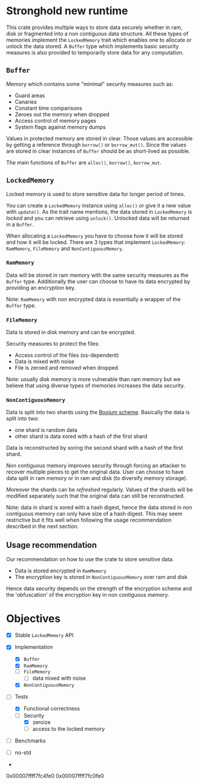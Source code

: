 # Stronghold new runtime 

This crate provides multiple ways to store data securely whether in ram, disk or fragmented into a non contiguous data structure.
All these types of memories implement the `LockedMemory` trait which enables one to allocate or unlock the data stored.
A `Buffer` type which implements basic security measures is also provided to temporarily store data for any computation.


## `Buffer`
Memory which contains some "minimal" security measures such as:
- Guard areas
- Canaries 
- Constant time comparisons
- Zeroes out the memory when dropped 
- Access control of memory pages
- System flags against memory dumps

Values in protected memory are stored in clear. Those values are accessible by getting a reference through `borrow()` or `borrow_mut()`.
Since the values are stored in clear instances of `Buffer` should be as short-lived as possible.

The main functions of `Buffer` are `alloc()`, `borrow()`, `borrow_mut`.

## `LockedMemory`
Locked memory is used to store sensitive data for longer period of times.

You can create a `LockedMemory` instance using `alloc()` or give it a new value with `update()`.
As the trait name mentions, the data stored in `LockedMemory` is _locked_ and you can retrieve using `unlock()`. Unlocked data will be returned in a `Buffer`.

When allocating a `LockedMemory` you have to choose how it will be stored and how it will be locked. 
There are 3 types that implement `LockedMemory`: `RamMemory`, `FileMemory` and `NonContiguousMemory`.

### `RamMemory`
Data will be stored in ram memory with the same security measures as the `Buffer` type.
Additionally the user can choose to have its data encrypted by providing an encryption key.

Note: `RamMemory` with non encrypted data is essentially a wrapper of the `Buffer` type.

### `FileMemory`
Data is stored in disk memory and can be encrypted.

Security measures to protect the files:
- Access control of the files (os-dependent)
- Data is mixed with noise 
- File is zeroed and removed when dropped

Note: usually disk memory is more vulnerable than ram memory but we believe that using diverse types of memories increases the data security.

### `NonContiguousMemory`
Data is split into two shards using the [Boojum scheme](https://spacetime.dev/encrypting-secrets-in-memory).
Basically the data is split into two:
- one shard is random data
- other shard is data xored with a hash of the first shard

Data is reconstructed by xoring the second shard with a hash of the first shard.

Non contiguous memory improves security through forcing an attacker to recover multiple pieces to get the original data.
User can choose to have data split in ram memory or in ram and disk (to diversify memory storage).

Moreover the shards can be _refreshed_ regularly. 
Values of the shards will be modified separately such that the original data can still be reconstructed.

Note: data in shard is xored with a hash digest, hence the data stored in non contiguous memory can only have size of a hash digest. This may seem restrictive but it fits well when following the usage recommendation described in the next section.

## Usage recommendation
Our recommendation on how to use the crate to store sensitive data.
- Data is stored encrypted in `RamMemory`
- The encryption key is stored in `NonContiguousMemory` over ram and disk

Hence data security depends on the strength of the encryption scheme and the 'obfuscation' of the encryption key in non contiguous memory.


# Objectives 
- [x] Stable `LockedMemory` API
- [x] Implementation 
  - [x] `Buffer`
  - [x] `RamMemory`
  - [ ] `FileMemory`
    - [ ] data mixed with noise
  - [x] `NonContiguousMemory` 
- [ ] Tests
  - [x] Functional correctness
  - [ ] Security 
    - [x] zeroize 
    - [ ] access to the locked memory
- [ ] Benchmarks
- [ ] no-std


- 
0x00007ffff7fc4fe0
0x00007ffff7fc0fe0